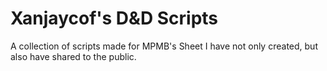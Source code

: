 # Xanjaycof's D&D Scripts
A collection of scripts made for MPMB's Sheet I have not only created, but also have shared to the public.

